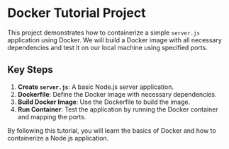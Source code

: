 # Docker Tutorial Project

This project demonstrates how to containerize a simple `server.js` application using Docker. We will build a Docker image with all necessary dependencies and test it on our local machine using specified ports.

## Key Steps
1. **Create `server.js`**: A basic Node.js server application.
2. **Dockerfile**: Define the Docker image with necessary dependencies.
3. **Build Docker Image**: Use the Dockerfile to build the image.
4. **Run Container**: Test the application by running the Docker container and mapping the ports.

By following this tutorial, you will learn the basics of Docker and how to containerize a Node.js application.